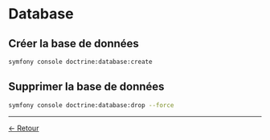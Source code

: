 # Database

## Créer la base de données

```bash
symfony console doctrine:database:create
```

## Supprimer la base de données

```bash
symfony console doctrine:database:drop --force
```

---

[← Retour](../README.md)
